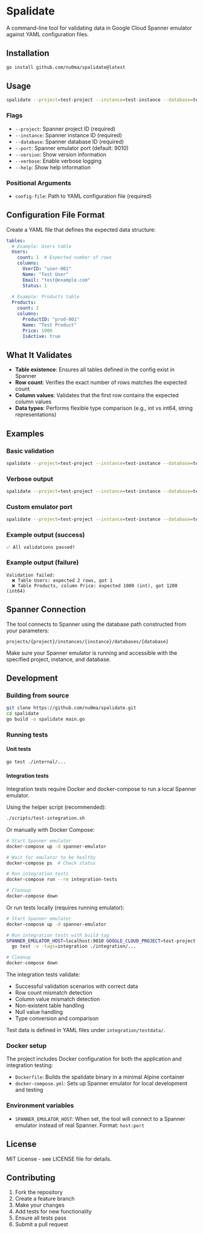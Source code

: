 # Spalidate

A command-line tool for validating data in Google Cloud Spanner emulator against YAML configuration files.

## Installation

```bash
go install github.com/nu0ma/spalidate@latest
```

## Usage

```bash
spalidate --project=test-project --instance=test-instance --database=test-database ./validation.yaml
```

### Flags

- `--project`: Spanner project ID (required)
- `--instance`: Spanner instance ID (required)  
- `--database`: Spanner database ID (required)
- `--port`: Spanner emulator port (default: 9010)
- `--version`: Show version information
- `--verbose`: Enable verbose logging
- `--help`: Show help information

### Positional Arguments

- `config-file`: Path to YAML configuration file (required)

## Configuration File Format

Create a YAML file that defines the expected data structure:

```yaml
tables:
  # Example: Users table
  Users:
    count: 1  # Expected number of rows
    columns:
      UserID: "user-001"
      Name: "Test User"
      Email: "test@example.com"
      Status: 1
  
  # Example: Products table
  Products:
    count: 2
    columns:
      ProductID: "prod-001"
      Name: "Test Product"
      Price: 1000
      IsActive: true
```

## What It Validates

- **Table existence**: Ensures all tables defined in the config exist in Spanner
- **Row count**: Verifies the exact number of rows matches the expected count
- **Column values**: Validates that the first row contains the expected column values
- **Data types**: Performs flexible type comparison (e.g., int vs int64, string representations)

## Examples

### Basic validation
```bash
spalidate --project=test-project --instance=test-instance --database=test-database ./validation.yaml
```

### Verbose output
```bash
spalidate --project=test-project --instance=test-instance --database=test-database --verbose ./validation.yaml
```

### Custom emulator port
```bash
spalidate --project=test-project --instance=test-instance --database=test-database --port=9020 ./validation.yaml
```

### Example output (success)
```
✅ All validations passed!
```

### Example output (failure)
```
Validation failed:
  ❌ Table Users: expected 2 rows, got 1
  ❌ Table Products, column Price: expected 1000 (int), got 1200 (int64)
```

## Spanner Connection

The tool connects to Spanner using the database path constructed from your parameters:
```
projects/{project}/instances/{instance}/databases/{database}
```

Make sure your Spanner emulator is running and accessible with the specified project, instance, and database.

## Development

### Building from source
```bash
git clone https://github.com/nu0ma/spalidate.git
cd spalidate
go build -o spalidate main.go
```

### Running tests

#### Unit tests
```bash
go test ./internal/...
```

#### Integration tests
Integration tests require Docker and docker-compose to run a local Spanner emulator.

Using the helper script (recommended):
```bash
./scripts/test-integration.sh
```

Or manually with Docker Compose:
```bash
# Start Spanner emulator
docker-compose up -d spanner-emulator

# Wait for emulator to be healthy
docker-compose ps  # Check status

# Run integration tests  
docker-compose run --rm integration-tests

# Cleanup
docker-compose down
```

Or run tests locally (requires running emulator):
```bash
# Start Spanner emulator
docker-compose up -d spanner-emulator

# Run integration tests with build tag
SPANNER_EMULATOR_HOST=localhost:9010 GOOGLE_CLOUD_PROJECT=test-project \
  go test -v -tags=integration ./integration/...

# Cleanup
docker-compose down
```

The integration tests validate:
- Successful validation scenarios with correct data
- Row count mismatch detection
- Column value mismatch detection  
- Non-existent table handling
- Null value handling
- Type conversion and comparison

Test data is defined in YAML files under `integration/testdata/`.

### Docker setup
The project includes Docker configuration for both the application and integration testing:

- `Dockerfile`: Builds the spalidate binary in a minimal Alpine container
- `docker-compose.yml`: Sets up Spanner emulator for local development and testing

### Environment variables
- `SPANNER_EMULATOR_HOST`: When set, the tool will connect to a Spanner emulator instead of real Spanner. Format: `host:port`

## License

MIT License - see LICENSE file for details.

## Contributing

1. Fork the repository
2. Create a feature branch
3. Make your changes
4. Add tests for new functionality
5. Ensure all tests pass
6. Submit a pull request